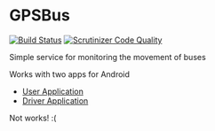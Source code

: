 GPSBus
======

[![Build Status](https://travis-ci.org/LogansUA/GPSBus.svg)](https://travis-ci.org/LogansUA/GPSBus)
[![Scrutinizer Code Quality](https://scrutinizer-ci.com/g/LogansUA/GPSBus/badges/quality-score.png?b=master)](https://scrutinizer-ci.com/g/LogansUA/GPSBus/?branch=master)

Simple service for monitoring the movement of buses

Works with two apps for Android
- [User Application](https://github.com/LogansUA/UserApplication.git)
- [Driver Application](https://github.com/LogansUA/DriverApplication.git)

Not works! :(
